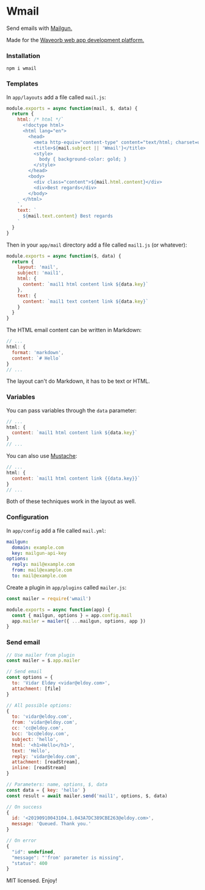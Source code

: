 # Wmail
Send emails with [Mailgun.](https://mailgun.com)

Made for the [Waveorb web app development platform.](https://waveorb.com)

### Installation
```
npm i wmail
```

### Templates
In `app/layouts` add a file called `mail.js`:
```javascript
module.exports = async function(mail, $, data) {
  return {
    html: /* html */`
      <!doctype html>
      <html lang="en">
        <head>
          <meta http-equiv="content-type" content="text/html; charset=utf-8">
          <title>${mail.subject || 'Wmail'}</title>
          <style>
            body { background-color: gold; }
          </style>
        </head>
        <body>
          <div class="content">${mail.html.content}</div>
          <div>Best regards</div>
        </body>
      </html>
    `,
    text: `
      ${mail.text.content} Best regards
    `
  }
}
```

Then in your `app/mail` directory add a file called `mail1.js` (or whatever):
```javascript
module.exports = async function($, data) {
  return {
    layout: 'mail',
    subject: 'mail1',
    html: {
      content: `mail1 html content link ${data.key}`
    },
    text: {
      content: `mail1 text content link ${data.key}`
    }
  }
}
```

The HTML email content can be written in Markdown:
```javascript
// ...
html: {
  format: 'markdown',
  content: `# Hello`
}
// ...
```
The layout can't do Markdown, it has to be text or HTML.

### Variables
You can pass variables through the `data` parameter:
```javascript
// ...
html: {
  content: `mail1 html content link ${data.key}`
}
// ...
```

You can also use [Mustache](https://github.com/janl/mustache.js):
```javascript
// ...
html: {
  content: `mail1 html content link {{data.key}}`
}
// ...
```
Both of these techniques work in the layout as well.

### Configuration
In `app/config` add a file called `mail.yml`:
```yaml
mailgun:
  domain: example.com
  key: mailgun-api-key
options:
  reply: mail@example.com
  from: mail@example.com
  to: mail@example.com
```

Create a plugin in `app/plugins` called `mailer.js`:
```javascript
const mailer = require('wmail')

module.exports = async function(app) {
  const { mailgun, options } = app.config.mail
  app.mailer = mailer({ ...mailgun, options, app })
}
```

### Send email
```javascript
// Use mailer from plugin
const mailer = $.app.mailer

// Send email
const options = {
  to: 'Vidar Eldøy <vidar@eldoy.com>',
  attachment: [file]
}

// All possible options:
{
  to: 'vidar@eldoy.com',
  from: 'vidar@eldoy.com',
  cc: 'cc@eldoy.com',
  bcc: 'bcc@eldoy.com',
  subject: 'hello',
  html: '<h1>Hello</h1>',
  text: 'Hello',
  reply: 'vidar@eldoy.com',
  attachment: [readStream],
  inline: [readStream]
}

// Parameters: name, options, $, data
const data = { key: 'hello' }
const result = await mailer.send('mail1', options, $, data)

// On success
{
  id: '<20190910043104.1.043A7DC389CBE263@eldoy.com>',
  message: 'Queued. Thank you.'
}

// On error
{
  "id": undefined,
  "message": "'from' parameter is missing",
  "status": 400
}
```

MIT licensed. Enjoy!
